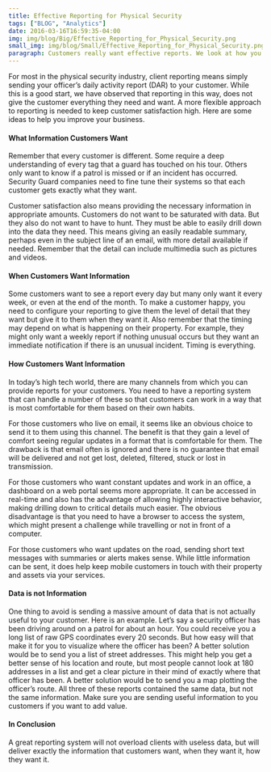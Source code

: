 ```yaml
---
title: Effective Reporting for Physical Security 
tags: ["BLOG", "Analytics"]  
date: 2016-03-16T16:59:35-04:00 
img: img/blog/Big/Effective_Reporting_for_Physical_Security.png
small_img: img/blog/Small/Effective_Reporting_for_Physical_Security.png
paragraph: Customers really want effective reports. We look at how you can do the best for your security guard company.
---
```


For most in the physical security industry, client reporting means simply sending your officer’s daily activity report (DAR) to your customer. While this is a good start, we have observed that reporting in this way, does not give the customer everything they need and want. A more flexible approach to reporting is needed to keep customer satisfaction high. Here are some ideas to help you improve your business.

#### What Information Customers Want
Remember that every customer is different. Some require a deep understanding of every tag that a guard has touched on his tour. Others only want to know if a patrol is missed or if an incident has occurred. Security Guard companies need to fine tune their systems so that each customer gets exactly what they want.

Customer satisfaction also means providing the necessary information in appropriate amounts. Customers do not want to be saturated with data. But they also do not want to have to hunt. They must be able to easily drill down into the data they need. This means giving an easily readable summary, perhaps even in the subject line of an email, with more detail available if needed. Remember that the detail can include multimedia such as pictures and videos.

####  When Customers Want Information
Some customers want to see a report every day but many only want it every week, or even at the end of the month. To make a customer happy, you need to configure your reporting to give them the level of detail that they want but give it to them when they want it. Also remember that the timing may depend on what is happening on their property. For example, they might only want a weekly report if nothing unusual occurs but they want an immediate notification if there is an unusual incident. Timing is everything.

####  How Customers Want Information
In today’s high tech world, there are many channels from which you can provide reports for your customers. You need to have a reporting system that can handle a number of these so that customers can work in a way that is most comfortable for them based on their own habits.

For those customers who live on email, it seems like an obvious choice to send it to them using this channel. The benefit is that they gain a level of comfort seeing regular updates in a format that is comfortable for them. The drawback is that email often is ignored and there is no guarantee that email will be delivered and not get lost, deleted, filtered, stuck or lost in transmission.

For those customers who want constant updates and work in an office, a dashboard on a web portal seems more appropriate. It can be accessed in real-time and also has the advantage of allowing highly interactive behavior, making drilling down to critical details much easier. The obvious disadvantage is that you need to have a browser to access the system, which might present a challenge while travelling or not in front of a computer.

For those customers who want updates on the road, sending short text messages with summaries or alerts makes sense. While little information can be sent, it does help keep mobile customers in touch with their property and assets via your services.

####  Data is not Information
One thing to avoid is sending a massive amount of data that is not actually useful to your customer. Here is an example. Let’s say a security officer has been driving around on a patrol for about an hour. You could receive you a long list of raw GPS coordinates every 20 seconds. But how easy will that make it for you to visualize where the officer has been? A better solution would be to send you a list of street addresses. This might help you get a better sense of his location and route, but most people cannot look at 180 addresses in a list and get a clear picture in their mind of exactly where that officer has been. A better solution would be to send you a map plotting the officer’s route. All three of these reports contained the same data, but not the same information. Make sure you are sending useful information to you customers if you want to add value.

#### In Conclusion
A great reporting system will not overload clients with useless data, but will deliver exactly the information that customers want, when they want it, how they want it.